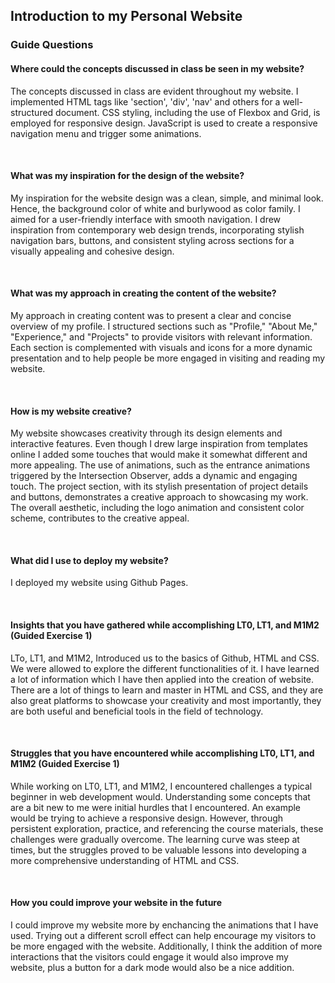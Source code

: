 <h2>Introduction to my Personal Website</h2>
<h3> Guide Questions</h3>

<h4>Where could the concepts discussed in class be seen in my website?</h4>
<p>The concepts discussed in class are evident throughout my website. I implemented HTML tags like 'section', 'div', 'nav' and others for a well-structured document. CSS styling, including the use of Flexbox and Grid, is employed for responsive design. JavaScript is used to create a responsive navigation menu and trigger some animations.</p>
<br>

<h4>What was my inspiration for the design of the website?</h4>
<p>My inspiration for the website design was a clean, simple, and minimal look. Hence, the background color of white and burlywood as color family. I aimed for a user-friendly interface with smooth navigation. I drew inspiration from contemporary web design trends, incorporating stylish navigation bars, buttons, and consistent styling across sections for a visually appealing and cohesive design.</p>
<br>

<h4>What was my approach in creating the content of the website?</h4>
<p>My approach in creating content was to present a clear and concise overview of my profile. I structured sections such as "Profile," "About Me," "Experience," and "Projects" to provide visitors with relevant information. Each section is complemented with visuals and icons for a more dynamic presentation and to help people be more engaged in visiting and reading my website.</p>
<br>

<h4>How is my website creative?</h4>
<p>My website showcases creativity through its design elements and interactive features. Even though I drew large inspiration from templates online I added some touches that would make it somewhat different and more appealing. The use of animations, such as the entrance animations triggered by the Intersection Observer, adds a dynamic and engaging touch. The project section, with its stylish presentation of project details and buttons, demonstrates a creative approach to showcasing my work. The overall aesthetic, including the logo animation and consistent color scheme, contributes to the creative appeal.</p>
<br>

<h4>What did I use to deploy my website?</h4>
<p>I deployed my website using Github Pages.</p>
<br>

<h4>Insights that you have gathered while accomplishing LT0, LT1, and M1M2 (Guided Exercise 1)</h4>
<p>LTo, LT1, and M1M2, Introduced us to the basics of Github, HTML and CSS. We were allowed to explore the different functionalities of it. I have learned
    a lot of information which I have then applied into the creation of website. There are a lot of things to learn and master in HTML and CSS, and they
    are also great platforms to showcase your creativity and most importantly, they are both useful and beneficial tools in the field of technology.
</p>
<br>

<h4>Struggles that you have encountered while accomplishing LT0, LT1, and M1M2 (Guided Exercise 1)</h4>
<p>While working on LT0, LT1, and M1M2, I encountered challenges a typical beginner in web development would. Understanding some concepts that are a bit new
    to me were initial hurdles that I encountered. An example would be trying to achieve a responsive design. However, through persistent exploration, 
    practice, and referencing the course materials, these challenges were gradually overcome. The learning curve was steep at times, but the struggles 
    proved to be valuable lessons into developing a more comprehensive understanding of HTML and CSS.
</p>
<br>

<h4>How you could improve your website in the future</h4>
<p>I could improve my website more by enchancing the animations that I have used. Trying out a different scroll effect can help encourage my visitors to be
    more engaged with the website. Additionally, I think the addition of more interactions that the visitors could engage it would also improve my website, plus a button for a dark mode would also be a nice addition. 
</p>
<br>






